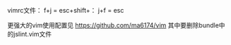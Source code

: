vimrc文件：
f+j = esc+shift+：
j+f = esc

更强大的vim使用配置见 https://github.com/ma6174/vim  其中要删除bundle中的jslint.vim文件
